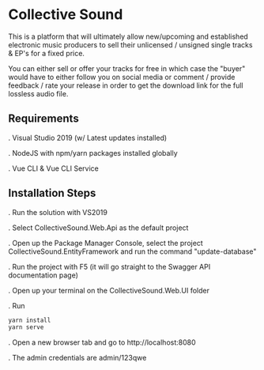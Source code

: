 # Collective Sound

This is a platform that will ultimately allow new/upcoming and established electronic music producers
to sell their unlicensed / unsigned single tracks & EP's for a fixed price.

You can either sell or offer your tracks for free in which case the "buyer" would have to either follow you on social media or
comment / provide feedback / rate your release in order to get the download link for the full lossless audio file.

## Requirements

. Visual Studio 2019 (w/ Latest updates installed)

. NodeJS with npm/yarn packages installed globally

. Vue CLI & Vue CLI Service

## Installation Steps

. Run the solution with VS2019

. Select CollectiveSound.Web.Api as the default project

. Open up the Package Manager Console, select the project CollectiveSound.EntityFramework and run the command "update-database"

. Run the project with F5 (it will go straight to the Swagger API documentation page)

. Open up your terminal on the CollectiveSound.Web.UI folder

  . Run
	
```bash
yarn install
yarn serve
```
	
  . Open a new browser tab and go to http://localhost:8080
	
  . The admin credentials are admin/123qwe
